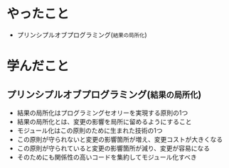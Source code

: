 # やったこと
- プリンシプルオブプログラミング(`結果の局所化`)

# 学んだこと

## プリンシプルオブプログラミング(`結果の局所化`)
- 結果の局所化はプログラミングセオリーを実現する原則の1つ
- 結果の局所化とは、変更の影響を局所に留めるようにすること
- モジュール化はこの原則のために生まれた技術の1つ
- この原則が守られないと変更の影響箇所が増え、変更コストが大きくなる
- この原則が守られていると変更の影響箇所が減り、変更が容易になる
- そのためにも関係性の高いコードを集約してモジュール化すべき
